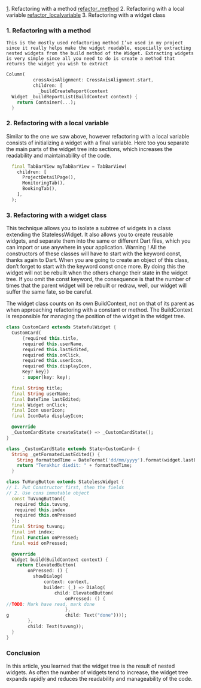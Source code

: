 [1](1). Refactoring with a method [refactor_method]()
2. Refactoring with a local variable [refactor_localvariable](refactor_method)
3. Refactoring with a widget class

### 1. Refactoring with a method

    This is the mostly used refactoring method I’ve used in my project since it really helps make the widget readable, especially extracting nested widgets from the build method of the Widget. Extracting widgets is very simple since all you need to do is create a method that returns the widget you wish to extract
```dart
Column(
          crossAxisAlignment: CrossAxisAlignment.start,
          children: [
            _buildCreateReport(context
  Widget _buildReportList(BuildContext context) {
    return Container(...);
  }
```

### 2. Refactoring with a local variable

Similar to the one we saw above, however refactoring with a local variable consists of initializing a widget with a final variable. Here too you separate the main parts of the widget tree into sections, which increases the readability and maintainability of the code.
```dart
  final TabBarView myTabBarView = TabBarView(
    children: [
      ProjectDetailPage(),
      MonitoringTab(),
      BookingTab(),
    ],
  );
```

### 3. Refactoring with a widget class

This technique allows you to isolate a subtree of widgets in a class extending the StatelessWidget. It also allows you to create reusable widgets, and separate them into the same or different Dart files, which you can import or use anywhere in your application. Warning ! All the constructors of these classes will have to start with the keyword const, thanks again to Dart. When you are going to create an object of this class, don’t forget to start with the keyword const once more. By doing this the widget will not be rebuilt when the others change their state in the widget tree. If you omit the const keyword, the consequence is that the number of times that the parent widget will be rebuilt or redraw, well, our widget will suffer the same fate, so be careful.

The widget class counts on its own BuildContext, not on that of its parent as when approaching refactoring with a constant or method. The BuildContext is responsible for managing the position of the widget in the widget tree.

```dart
class CustomCard extends StatefulWidget {
  CustomCard(
      {required this.title,
      required this.userName,
      required this.lastEdited,
      required this.onClick,
      required this.userIcon,
      required this.displayIcon,
      Key? key})
      : super(key: key);

  final String title;
  final String userName;
  final DateTime lastEdited;
  final Widget onClick;
  final Icon userIcon;
  final IconData displayIcon;

  @override
  _CustomCardState createState() => _CustomCardState();
}

class _CustomCardState extends State<CustomCard> {
  String _getFormatedLastEdited() {
    String formattedTime = DateFormat('dd/mm/yyyy').format(widget.lastEdited);
    return "Terakhir diedit: " + formattedTime;
  }
```

```dart
class TuVungButton extends StatelessWidget {
// 1. Put Constructor first, then the fields
// 2. Use cons immutable object
  const TuVungButton({
   required this.tuvung,
   required this.index
   required this.onPressed
  });
  final String tuvung;
  final int index;
  final Function onPressed;
  final void onPressed;

  @override
  Widget build(BuildContext context) {
    return ElevatedButton(
        onPressed: () {
          showDialog(
              context: context,
              builder: (_) => Dialog(
                  child: ElevatedButton(
                      onPressed: () {
//TODO: Mark have read, mark done
                      },
g                     child: Text("done"))));
        },
        child: Text(tuvung));
  }
}

```

### Conclusion

In this article, you learned that the widget tree is the result of nested widgets. As often the number of widgets tend to increase, the widget tree expands rapidly and reduces the readability and manageability of the code.
